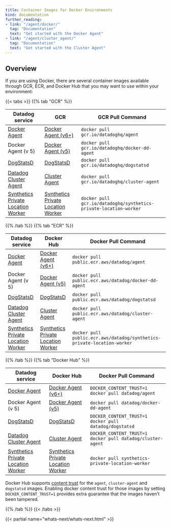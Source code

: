 ```yaml
---
title: Container Images for Docker Environments
kind: documentation
further_reading:
- link: "/agent/docker/"
  tag: "Documentation"
  text: "Get started with the Docker Agent"
- link: "/agent/cluster_agent/"
  tag: "Documentation"
  text: "Get started with the Cluster Agent"
---
```


## Overview

If you are using Docker, there are several container images available through GCR, ECR, and Docker Hub that you may want to use within your environment:

{{< tabs >}}
{{% tab "GCR" %}}

| Datadog service                          | GCR                                      | GCR Pull Command                                                  |
|------------------------------------------|------------------------------------------|-------------------------------------------------------------------|
| [Docker Agent][1]                        | [Docker Agent (v6+)][2]                  | `docker pull gcr.io/datadoghq/agent`                              |
| Docker Agent (v 5)                       | [Docker Agent (v5)][2]                   | `docker pull gcr.io/datadoghq/docker-dd-agent`                    |
| [DogStatsD][3]                           | [DogStatsD][4]                           | `docker pull gcr.io/datadoghq/dogstatsd`                          |
| [Datadog Cluster Agent][5]               | [Cluster Agent][6]                       | `docker pull gcr.io/datadoghq/cluster-agent`                      |
| [Synthetics Private Location Worker][7]  | [Synthetics Private Location Worker][8]  | `docker pull gcr.io/datadoghq/synthetics-private-location-worker` |


[1]: /agent/docker/
[2]: https://console.cloud.google.com/gcr/images/datadoghq/GLOBAL/agent
[3]: /developers/dogstatsd/
[4]: https://console.cloud.google.com/gcr/images/datadoghq/GLOBAL/dogstatsd
[5]: /agent/cluster_agent/
[6]: https://console.cloud.google.com/gcr/images/datadoghq/GLOBAL/cluster-agent
[7]: /getting_started/synthetics/private_location/
[8]: https://console.cloud.google.com/gcr/images/datadoghq/GLOBAL/synthetics-private-location-worker
{{% /tab %}}
{{% tab "ECR" %}}

| Datadog service                         | Docker Hub                               | Docker Pull Command                                                     |
|-----------------------------------------|------------------------------------------|-------------------------------------------------------------------------|
| [Docker Agent][1]                       | [Docker Agent (v6+)][2]                  | `docker pull public.ecr.aws/datadog/agent`                              |
| Docker Agent (v 5)                      | [Docker Agent (v5)][3]                   | `docker pull public.ecr.aws/datadog/docker-dd-agent`                    |
| [DogStatsD][4]                          | [DogStatsD][5]                           | `docker pull public.ecr.aws/datadog/dogstatsd`                          |
| [Datadog Cluster Agent][6]              | [Cluster Agent][7]                       | `docker pull public.ecr.aws/datadog/cluster-agent`                      |
| [Synthetics Private Location Worker][8] | [Synthetics Private Location Worker][9]  | `docker pull public.ecr.aws/datadog/synthetics-private-location-worker` |


[1]: /agent/docker/
[2]: https://gallery.ecr.aws/datadog/agent
[3]: https://gallery.ecr.aws/datadog/docker-dd-agent
[4]: /developers/dogstatsd/
[5]: https://gallery.ecr.aws/datadog/dogstatsd
[6]: /agent/cluster_agent/
[7]: https://gallery.ecr.aws/datadog/cluster-agent
[8]: /getting_started/synthetics/private_location
[9]: https://gallery.ecr.aws/datadog/synthetics-private-location-worker
{{% /tab %}}
{{% tab "Docker Hub" %}}

| Datadog service                         | Docker Hub                               | Docker Pull Command                                        |
|-----------------------------------------|------------------------------------------|------------------------------------------------------------|
| [Docker Agent][1]                       | [Docker Agent (v6+)][2]                  | `DOCKER_CONTENT_TRUST=1 docker pull datadog/agent`         |
| Docker Agent (v 5)                      | [Docker Agent (v5)][3]                   | `docker pull datadog/docker-dd-agent`                      |
| [DogStatsD][4]                          | [DogStatsD][5]                           | `DOCKER_CONTENT_TRUST=1 docker pull datadog/dogstatsd`     |
| [Datadog Cluster Agent][6]              | [Cluster Agent][7]                       | `DOCKER_CONTENT_TRUST=1 docker pull datadog/cluster-agent` |
| [Synthetics Private Location Worker][8] | [Synthetics Private Location Worker][9]  | `docker pull synthetics-private-location-worker`           |

Docker Hub supports [content trust][10] for the `agent`, `cluster-agent` and `dogstatsd` images.
Enabling docker content trust for those images by setting `DOCKER_CONTENT_TRUST=1` provides extra guarantee that the images haven’t been tampered.

[1]: /agent/docker/
[2]: https://hub.docker.com/r/datadog/agent
[3]: https://hub.docker.com/r/datadog/docker-dd-agent
[4]: /developers/dogstatsd/
[5]: https://hub.docker.com/r/datadog/dogstatsd
[6]: /agent/cluster_agent/
[7]: https://hub.docker.com/r/datadog/cluster-agent
[8]: /getting_started/synthetics/private_location
[9]: https://hub.docker.com/r/datadog/synthetics-private-location-worker
[10]: https://docs.docker.com/engine/security/trust/
{{% /tab %}}
{{< /tabs >}}

{{< partial name="whats-next/whats-next.html" >}}
